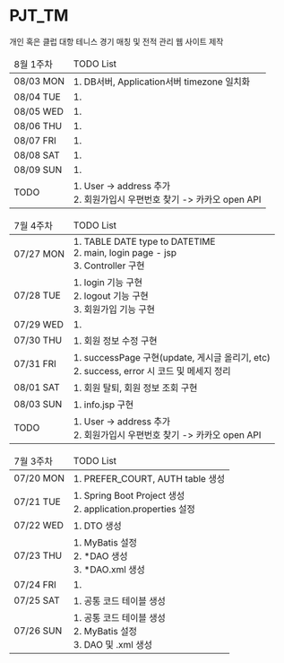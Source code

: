 # PJT_TM
개인 혹은 클럽 대항 테니스 경기 매칭 및 전적 관리 웹 사이트 제작

<!-- 8월 1주차 -->
<table>
  <thead>
    <tr>
      <td>8월 1주차</td>
      <td>TODO List</td>
    </tr>
  </thead>
  <tbody>
    <tr>
      <td>08/03 MON</td>
      <td>
        1. DB서버, Application서버 timezone 일치화
      </td>
    </tr>
    <tr>
      <td>08/04 TUE</td>
      <td>
        1. 
      </td>
    </tr>
    <tr>
      <td>08/05 WED</td>
      <td>
        1. 
      </td>
    </tr>
    <tr>
      <td>08/06 THU</td>
      <td>
        1. 
      </td>
    </tr>
    <tr>
      <td>08/07 FRI</td>
      <td>
        1. 
      </td>
    </tr>
    <tr>
      <td>08/08 SAT</td>
      <td>
        1. 
      </td>
    </tr>
    <tr>
      <td>08/09 SUN</td>
      <td>
        1. 
      </td>
    </tr>
    <tr>
      <td>TODO</td>
      <td>
        1. User -> address 추가<br/>
        2. 회원가입시 우편번호 찾기 -> 카카오 open API 
      </td>
    </tr>
  </tbody>
</table>

<!-- 7월 4주차 -->
<table>
  <thead>
    <tr>
      <td>7월 4주차</td>
      <td>TODO List</td>
    </tr>
  </thead>
  <tbody>
    <tr>
      <td>07/27 MON</td>
      <td>
        1. TABLE DATE type to DATETIME<br/>
        2. main, login page - jsp<br/>
        3. Controller 구현
      </td>
    </tr>
    <tr>
      <td>07/28 TUE</td>
      <td>
        1. login 기능 구현<br/>
        2. logout 기능 구현<br/>
        3. 회원가입 기능 구현
      </td>
    </tr>
    <tr>
      <td>07/29 WED</td>
      <td>
        1. 
      </td>
    </tr>
    <tr>
      <td>07/30 THU</td>
      <td>
        1. 회원 정보 수정 구현
      </td>
    </tr>
    <tr>
      <td>07/31 FRI</td>
      <td>
        1. successPage 구현(update, 게시글 올리기, etc)<br/>
        2. success, error 시 코드 및 메세지 정리
      </td>
    </tr>
    <tr>
      <td>08/01 SAT</td>
      <td>
        1. 회원 탈퇴, 회원 정보 조회 구현
      </td>
    </tr>
    <tr>
      <td>08/03 SUN</td>
      <td>
        1. info.jsp 구현
      </td>
    </tr>
    <tr>
      <td>TODO</td>
      <td>
        1. User -> address 추가<br/>
        2. 회원가입시 우편번호 찾기 -> 카카오 open API 
      </td>
    </tr>
  </tbody>
</table>

<!-- 7월 3주차 -->
<table>
  <thead>
    <tr>
      <td>7월 3주차</td>
      <td>TODO List</td>
    </tr>
  </thead>
  <tbody>
    <tr>
      <td>07/20 MON</td>
      <td>
        1. PREFER_COURT, AUTH table 생성
      </td>
    </tr>
    <tr>
      <td>07/21 TUE</td>
      <td>
        1. Spring Boot Project 생성<br/>
        2. application.properties 설정
      </td>
    </tr>
    <tr>
      <td>07/22 WED</td>
      <td>
        1. DTO 생성
      </td>
    </tr>
    <tr>
      <td>07/23 THU</td>
      <td>
        1. MyBatis 설정<br/>
        2. *DAO 생성<br/>
        3. *DAO.xml 생성
      </td>
    </tr>
    <tr>
      <td>07/24 FRI</td>
      <td>
        1.
      </td>
    </tr>
    <tr>
      <td>07/25 SAT</td>
      <td>
        1. 공통 코드 테이블 생성
      </td>
    </tr>
    <tr>
      <td>07/26 SUN</td>
      <td>
        1. 공통 코드 테이블 생성<br/>
        2. MyBatis 설정<br/>
        3. DAO 및 .xml 생성
      </td>
    </tr>
  </tbody>
</table>
